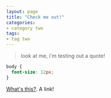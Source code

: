 ```yaml
---
layout: page
title: "Check me out!"
categories:
- category two
tags:
- tag two
---
```


> look at me, i'm testing out a quote!

``` css
body {
  font-size: 12px;
}
```

[What's this?](https://google.com). A link!
